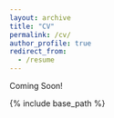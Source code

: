 ```yaml
---
layout: archive
title: "CV"
permalink: /cv/
author_profile: true
redirect_from:
  - /resume
---
```


 <div class="wordwrap">Coming Soon!</div>

{% include base_path %}
